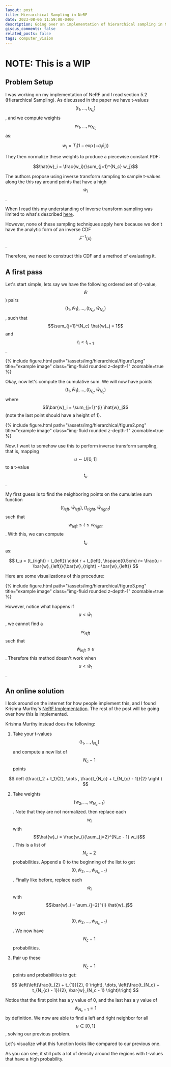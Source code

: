 ```yaml
---
layout: post
title: Hierarchical Sampling in NeRF
date: 2023-08-06 11:59:00-0400
description: Going over an implementation of hierarchical sampling in NeRF
giscus_comments: false
related_posts: false
tags: computer_vision
---
```


# NOTE: This is a WIP

## Problem Setup 

I was working on my implementation of NeRF and I read section 5.2 (Hierarchical Sampling). As discussed in the paper we have t-values $$(t_1, \dots, t_{N_c})$$, and we compute weights $$w_1, \dots, w_{N_c}$$ as:

$$
w_i=T_i\left(1-\exp \left(-\sigma_i \delta_i\right)\right)
$$

They then normalize these weights to produce a piecewise constant PDF: 

$$\hat{w}_i = \frac{w_i}{\sum_{j=1}^{N_c} w_j}$$

The authors propose using inverse transform sampling to sample t-values along the this ray around points that have a high $$\hat{w}_i$$. 

When I read this my understanding of inverse transform sampling was limited to what's described [here](https://stephens999.github.io/fiveMinuteStats/inverse_transform_sampling.html#discrete_distributions).

However, none of these sampling techniques apply here because we don't have the analytic form of an inverse CDF $$F^{-1}(x)$$. 

Therefore, we need to construct this CDF and a method of evaluating it. 

## A first pass

Let's start simple, lets say we have the following ordered set of (t-value, $$\hat{w}$$) pairs $$(t_1, \hat{w}_1), \dots, (t_{N_c}, \hat{w}_{N_c})$$, such that $$\sum_{j=1}^{N_c} \hat{w}_j = 1$$ and $$t_i < t_{i+1}$$.


<div class="equation">
    <div class="col-sm mt-3 mt-md-0">
        {% include figure.html path="/assets/img/hierarchical/figure1.png" title="example image" class="img-fluid rounded z-depth-1" zoomable=true %}
    </div>
</div>

<!-- ![image something](https://www.searchenginejournal.com/wp-content/uploads/2014/09/google-logo-400x200.png) -->


Okay, now let's compute the cumulative sum. We will now have points $$(t_1, \bar{w}_1), \dots, (t_{N_c}, \bar{w}_{N_c})$$ where $$\bar{w}_i = \sum_{j=1}^{i} \hat{w}_j$$ (note the last point should have a height of 1).


<div class="equation">
    <div class="col-sm mt-3 mt-md-0">
        {% include figure.html path="/assets/img/hierarchical/figure2.png" title="example image" class="img-fluid rounded z-depth-1" zoomable=true %}
    </div>
</div>


Now, I want to somehow use this to perform inverse transform sampling, that is, mapping $$u \sim U[0,1]$$ to a t-value $$t_u$$. 

My first guess is to find the neighboring points on the cumulative sum function $$(t_{left}, \bar{w}_{left}), (t_{right}, \bar{w}_{right})$$ such that $$\bar{w}_{left} \leq t \leq \bar{w}_{right}$$. With this, we can compute $$t_u$$ as: 


$$
t_u = (t_{right} - t_{left}) \cdot r + t_{left}, \hspace{0.5cm} r=  \frac{u - \bar{w}_{left}}{\bar{w}_{right} - \bar{w}_{left}}
$$

Here are some visualizations of this procedure:


<div class="equation">
    <div class="col-sm mt-3 mt-md-0">
        {% include figure.html path="/assets/img/hierarchical/figure3.png" title="example image" class="img-fluid rounded z-depth-1" zoomable=true %}
    </div>
</div>


However, notice what happens if $$u < \bar{w}_1$$, we cannot find a $$\bar{w}_{left}$$ such that $$\bar{w}_{left} \leq u$$. Therefore this method doesn't work when $$u < \bar{w}_1$$. 

## An online solution

I look around on the internet for how people implement this, and I found Krishna Murthy's [NeRF Implementation](https://github.com/krrish94). The rest of the post will be going over how this is implemented. 

Krishna Murthy instead does the following:

1. Take your t-values $$(t_1, \dots, t_{N_c})$$ and compute a new list of $$N_c-1$$ points 

$$
\left (\frac{t_2 + t_1}{2}, \dots , \frac{t_{N_c} + t_{N_{c} - 1}}{2} \right )
$$

2. Take weights $$(w_2, \dots, w_{N_c - 1})$$. Note that they are not normalized. then replace each $$w_i$$ with $$\hat{w}_i = \frac{w_i}{\sum_{j=2}^{N_c - 1} w_i}$$. This is a list of $$N_c - 2$$ probabilities. Append a 0 to the beginning of the list to get $$(0, \hat{w}_2, \dots, \hat{w}_{N_c -1})$$. Finally like before, replace each $$\hat{w}_i$$ with $$\bar{w}_i = \sum_{j=2}^{i} \hat{w}_j$$ to get $$(0, \bar{w}_2, \dots, \bar{w}_{N_c -1})$$. We now have $$N_c - 1$$ probabilities. 

3. Pair up these $$N_c -1$$ points and probabilities to get:

$$
\left(\left(\frac{t_{2} + t_{1}}{2}, 0 \right), \dots,   \left(\frac{t_{N_c} + t_{N_{c} - 1}}{2}, \bar{w}_{N_c - 1} \right)\right)
$$

Notice that the first point has a y value of 0, and the last has a y value of $$\bar{w}_{N_c-1} =1$$ by definition. We now are able to find a left and right neighbor for all $$u \in [0,1]$$, solving our previous problem.  


Let's visualize what this function looks like compared to our previous one.



As you can see, it still puts a lot of density around the regions with t-values that have a high probability. 
